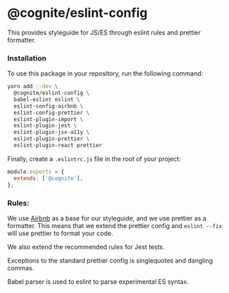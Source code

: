 # @cognite/eslint-config

This provides styleguide for JS/ES through eslint rules and prettier formatter.

### Installation

To use this package in your repository, run the following command:

```sh
yarn add --dev \
  @cognite/eslint-config \
  babel-eslint eslint \
  eslint-config-airbnb \
  eslint-config-prettier \
  eslint-plugin-import \
  eslint-plugin-jest \
  eslint-plugin-jsx-a11y \
  eslint-plugin-prettier \
  eslint-plugin-react prettier
```

Finally, create a `.eslintrc.js` file in the root of your project:

```js
module.exports = {
  extends: ['@cognite'],
};
```

### Rules:

We use [Airbnb](https://github.com/airbnb/javascript/) as a base for our styleguide, and we use prettier as a formatter.
This means that we extend the prettier config and `eslint --fix` will use prettier to format your code.

We also extend the recommended rules for Jest tests.

Exceptions to the standard prettier config is singlequotes and dangling commas.

Babel parser is used to eslint to parse experimental ES syntax.
